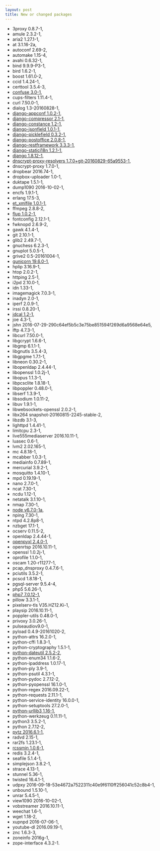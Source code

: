 ```yaml
---
layout: post
title: New or changed packages
---
```


* 3proxy 0.8.7-1,
* amule 2.3.2-1,
* aria2 1.27.1-1,
* at 3.1.16-2a,
* autoconf 2.69-2,
* automake 1.15-4,
* avahi 0.6.32-1,
* bind 9.9.9-P3-1,
* bird 1.6.2-1,
* boost 1.61.0-2,
* ccid 1.4.24-1,
* certtool 3.5.4-3,
* [confuse 3.0-1](https://github.com/martinh/libconfuse),
* cups-filters 1.11.4-1,
* curl 7.50.0-1,
* dialog 1.3-20160828-1,
* [django-appconf 1.0.2-1](https://django-appconf.readthedocs.io/en/latest/),
* [django-compressor 2.1-1](https://django-compressor.readthedocs.io/en/latest/),
* [django-constance 1.2-1](https://django-constance.readthedocs.io/en/latest/),
* [django-jsonfield 1.0.1-1](https://django-mysql.readthedocs.io/en/latest/model_fields/json_field.html),
* [django-picklefield 0.3.2-1](https://pypi.python.org/pypi/django-picklefield),
* [django-postoffice 2.0.8-1](https://pypi.python.org/pypi/django-post_office),
* [django-restframework 3.3.3-1](http://www.django-rest-framework.org/),
* [django-statici18n 1.2.1-1](https://django-statici18n.readthedocs.io/en/latest/),
* [django 1.8.12-1](https://www.djangoproject.com/),
* [dnscrypt-proxy-resolvers 1.7.0+git-20160829-65a9553-1](https://github.com/jedisct1/dnscrypt-proxy/blob/master/dnscrypt-resolvers.csv),
* dnscrypt-proxy 1.7.0-1,
* dropbear 2016.74-1,
* dropbox-uploader 1.0-1,
* duktape 1.5.1-1,
* dump1090 2016-10-02-1,
* encfs 1.9.1-1,
* erlang 17.5-3,
* [et_xmlfile 1.0.1-1](https://pypi.python.org/pypi/et_xmlfile),
* ffmpeg 2.8.8-2,
* [flup 1.0.2-1](https://pypi.python.org/pypi/flup/1.0),
* fontconfig 2.12.1-1,
* fwknopd 2.6.9-2,
* gawk 4.1.4-1,
* git 2.10.1-1,
* glib2 2.49.7-1,
* gnuchess 6.2.3-1,
* gnuplot 5.0.5-1,
* grive2 0.5-20161004-1,
* [gunicorn 19.6.0-1](http://gunicorn.org/),
* hplip 3.16.9-1,
* htop 2.0.2-1,
* httping 2.5-1,
* i2pd 2.10.0-1,
* idn 1.33-1,
* imagemagick 7.0.3-1,
* inadyn 2.0-1,
* iperf 2.0.9-1,
* irssi 0.8.20-1,
* [jdcal 1.2-1](https://pypi.python.org/pypi/jdcal),
* joe 4.3-1,
* jshn 2016-07-29-290c64ef5b5c3e75be851594f269d6a9568e64e5,
* lftp 4.7.3-1,
* libcurl 7.50.0-1,
* libgcrypt 1.6.6-1,
* libgmp 6.1.1-1,
* libgnutls 3.5.4-3,
* libgpgme 1.7.1-1,
* libneon 0.30.2-1,
* libopenldap 2.4.44-1,
* libopenssl 1.0.2j-1,
* libopus 1.1.3-1,
* libpcsclite 1.8.18-1,
* libpoppler 0.48.0-1,
* libserf 1.3.9-1,
* libsodium 1.0.11-2,
* libuv 1.9.1-1,
* libwebsockets-openssl 2.0.2-1,
* libx264 snapshot-20160815-2245-stable-2,
* libzdb 3.1-3,
* lighttpd 1.4.41-1,
* limitcpu 2.3-1,
* live555mediaserver 2016.10.11-1,
* luasec 0.6-1,
* lvm2 2.02.165-1,
* mc 4.8.18-1,
* mcabber 1.0.3-1,
* mediainfo 0.7.89-1,
* mercurial 3.9.2-1,
* mosquitto 1.4.10-1,
* mpd 0.19.19-1,
* nano 2.7.0-1,
* ncat 7.30-1,
* ncdu 1.12-1,
* netatalk 3.1.10-1,
* nmap 7.30-1,
* [node v6.7.0-1a](https://nodejs.org/en/),
* nping 7.30-1,
* ntpd 4.2.8p8-1,
* nzbget 17.1-1,
* ocserv 0.11.5-2,
* openldap 2.4.44-1,
* [openpyxl 2.4.0-1](https://openpyxl.readthedocs.io/en/default/),
* openrtsp 2016.10.11-1,
* openssl 1.0.2j-1,
* oprofile 1.1.0-1,
* oscam 1.20-r11277-1,
* pcap_dnsproxy 0.4.7.6-1,
* pciutils 3.5.2-1,
* pcscd 1.8.18-1,
* pgsql-server 9.5.4-4,
* php5 5.6.26-1,
* [php7 7.0.12-1](https://secure.php.net/),
* pillow 3.3.1-1,
* pixelserv-tls V35.HZ12.Ki-1,
* playsip 2016.10.11-1,
* poppler-utils 0.48.0-1,
* privoxy 3.0.26-1,
* pulseaudiov9.0-1,
* pyload 0.4.9-20161020-2,
* python-attrs 16.2.0-1,
* python-cffi 1.8.3-1,
* python-cryptography 1.5.1-1,
* [python-dateutil 2.5.2-2](https://pypi.python.org/pypi/python-dateutil),
* python-enum34 1.1.6-2,
* python-ipaddress 1.0.17-1,
* python-ply 3.9-1,
* python-psutil 4.3.1-1,
* python-pydoc 2.7.12-2,
* python-pyopenssl 16.1.0-1,
* python-regex 2016.09.22-1,
* python-requests 2.11.1-1,
* python-service-identity 16.0.0-1,
* python-setuptools 27.2.0-1,
* [python-urllib3 1.16-1](https://urllib3.readthedocs.io/en/latest/),
* python-werkzeug 0.11.11-1,
* python3 3.5.2-1,
* python 2.7.12-2,
* [pytz 2016.6.1-1](https://pypi.python.org/pypi/pytz/),
* radvd 2.15-1,
* rar2fs 1.23.1-1,
* [rcssmin 1.0.6-1](https://github.com/ndparker/rcssmin),
* redis 3.2.4-1,
* seafile 5.1.4-1,
* simplejson 3.8.2-1,
* strace 4.13-1,
* stunnel 5.36-1,
* twisted 16.4.1-1,
* udpxy 2016-09-18-53e4672a7522311c40e9f6110ff256041c52c8b4-1,
* unbound 1.5.10-1,
* unrar 5.4.5-1,
* view1090 2016-10-02-1,
* vobstreamer 2016.10.11-1,
* weechat 1.6-1,
* wget 1.18-2,
* xupnpd 2016-07-06-1,
* youtube-dl 2016.09.19-1,
* znc 1.6.3-3,
* zoneinfo 2016g-1,
* zope-interface 4.3.2-1.
